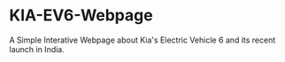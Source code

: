 # KIA-EV6-Webpage
A Simple Interative Webpage about Kia's Electric Vehicle 6 and its recent launch in India.
